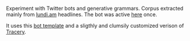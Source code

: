 Experiment with Twitter bots and generative grammars. Corpus extracted mainly from [lundi.am](http://lundi.am/) headlines. The bot was active [here](https://twitter.com/botinvisible) once.

It uses this [bot template](https://glitch.com/~tracery-twitter-bot) and a sligthly and clumsily customized verison of [Tracery](https://github.com/galaxykate/tracery).
